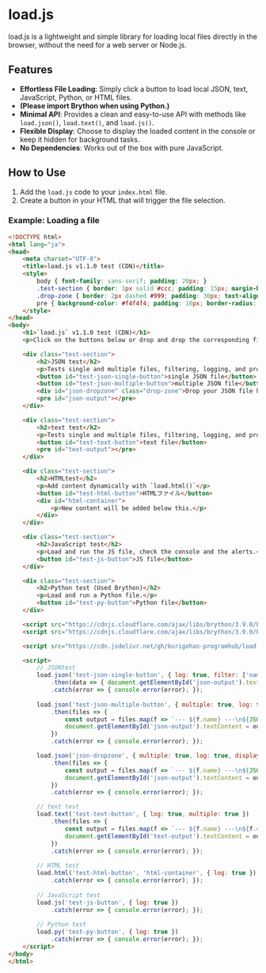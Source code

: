 # load.js

load.js is a lightweight and simple library for loading local files directly in the browser, without the need for a web server or Node.js.

## Features
- **Effortless File Loading**: Simply click a button to load local JSON, text, JavaScript, Python, or HTML files.
- **(Please import Brython when using Python.)**
- **Minimal API**: Provides a clean and easy-to-use API with methods like `load.json()`, `load.text()`, and `load.js()`.
- **Flexible Display**: Choose to display the loaded content in the console or keep it hidden for background tasks.
- **No Dependencies**: Works out of the box with pure JavaScript.

## How to Use
1. Add the `load.js` code to your `index.html` file.
2. Create a button in your HTML that will trigger the file selection.

### Example: Loading a file

```html
<!DOCTYPE html>
<html lang="ja">
<head>
    <meta charset="UTF-8">
    <title>load.js v1.1.0 test (CDN)</title>
    <style>
        body { font-family: sans-serif; padding: 20px; }
        .test-section { border: 1px solid #ccc; padding: 15px; margin-bottom: 20px; }
        .drop-zone { border: 2px dashed #999; padding: 30px; text-align: center; cursor: pointer; }
        pre { background-color: #f4f4f4; padding: 10px; border-radius: 5px; white-space: pre-wrap; word-break: break-all; }
    </style>
</head>
<body>
    <h1>`load.js` v1.1.0 test (CDN)</h1>
    <p>Click on the buttons below or drop and drop the corresponding files.</p>

    <div class="test-section">
        <h2>JSON test</h2>
        <p>Tests single and multiple files, filtering, logging, and progress display.</p>
        <button id="test-json-single-button">single JSON file</button>
        <button id="test-json-multiple-button">multiple JSON file</button>
        <div id="json-dropzone" class="drop-zone">Drop your JSON file here</div>
        <pre id="json-output"></pre>
    </div>

    <div class="test-section">
        <h2>text test</h2>
        <p>Tests single and multiple files, filtering, logging, and progress display.</p>
        <button id="test-text-button">text file</button>
        <pre id="text-output"></pre>
    </div>

    <div class="test-section">
        <h2>HTMLtest</h2>
        <p>Add content dynamically with `load.html()`</p>
        <button id="test-html-button">HTMLファイル</button>
        <div id="html-container">
            <p>New content will be added below this.</p>
        </div>
    </div>

    <div class="test-section">
        <h2>JavaScript test</h2>
        <p>Load and run the JS file, check the console and the alerts.</p>
        <button id="test-js-button">JS file</button>
    </div>

    <div class="test-section">
        <h2>Python test (Used Brython)</h2>
        <p>Load and run a Python file.</p>
        <button id="test-py-button">Python file</button>
    </div>

    <script src="https://cdnjs.cloudflare.com/ajax/libs/brython/3.9.0/brython.min.js"></script>
    <script src="https://cdnjs.cloudflare.com/ajax/libs/brython/3.9.0/brython_stdlib.js"></script>

    <script src="https://cdn.jsdelivr.net/gh/kurigohan-programhub/load.js@v1.1.0/load.js"></script>

    <script>
        // JSONtest
        load.json('test-json-single-button', { log: true, filter: ['name', 'age'] })
            .then(data => { document.getElementById('json-output').textContent = JSON.stringify(data.content, null, 2); })
            .catch(error => { console.error(error); });
        
        load.json('test-json-multiple-button', { multiple: true, log: true })
            .then(files => {
                const output = files.map(f => `--- ${f.name} ---\n${JSON.stringify(f.content, null, 2)}`).join('\n\n');
                document.getElementById('json-output').textContent = output;
            })
            .catch(error => { console.error(error); });

        load.json('json-dropzone', { multiple: true, log: true, displayProgress: true })
            .then(files => {
                const output = files.map(f => `--- ${f.name} ---\n${JSON.stringify(f.content, null, 2)}`).join('\n\n');
                document.getElementById('json-output').textContent = output;
            })
            .catch(error => { console.error(error); });

        // text test
        load.text('test-text-button', { log: true, multiple: true })
            .then(files => {
                const output = files.map(f => `--- ${f.name} ---\n${f.content}`).join('\n\n');
                document.getElementById('text-output').textContent = output;
            })
            .catch(error => { console.error(error); });
        
        // HTML test
        load.html('test-html-button', 'html-container', { log: true })
            .catch(error => { console.error(error); });
        
        // JavaScript test
        load.js('test-js-button', { log: true })
            .catch(error => { console.error(error); });
        
        // Python test
        load.py('test-py-button', { log: true })
            .catch(error => { console.error(error); });
    </script>
</body>
</html>
